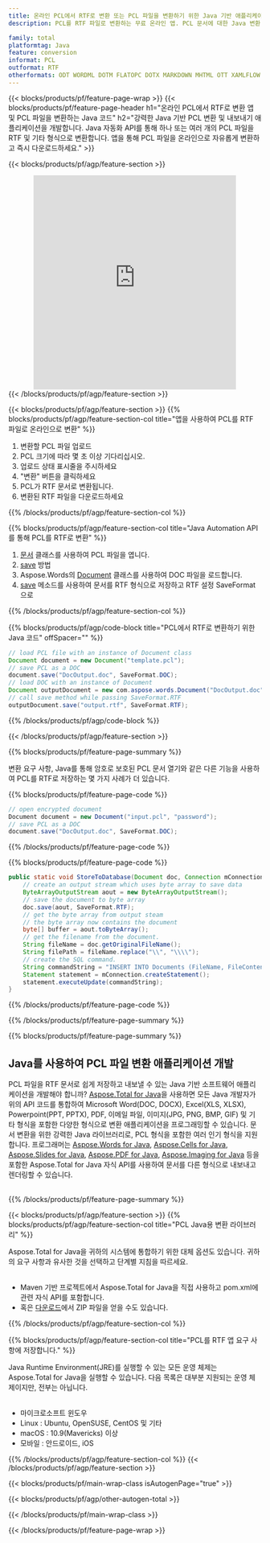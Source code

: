 ```yaml
---
title: 온라인 PCL에서 RTF로 변환 또는 PCL 파일을 변환하기 위한 Java 기반 애플리케이션 개발
description: PCL를 RTF 파일로 변환하는 무료 온라인 앱. PCL 문서에 대한 Java 변환 라이브러리 코드. 

family: total
platformtag: Java
feature: conversion
informat: PCL
outformat: RTF
otherformats: ODT WORDML DOTM FLATOPC DOTX MARKDOWN MHTML OTT XAMLFLOW PS RTF DOT
---
```

{{< blocks/products/pf/feature-page-wrap >}}
{{< blocks/products/pf/feature-page-header h1="온라인 PCL에서 RTF로 변환 앱 및 PCL 파일을 변환하는 Java 코드" h2="강력한 Java 기반 PCL 변환 및 내보내기 애플리케이션을 개발합니다. Java 자동화 API를 통해 하나 또는 여러 개의 PCL 파일을 RTF 및 기타 형식으로 변환합니다. 앱을 통해 PCL 파일을 온라인으로 자유롭게 변환하고 즉시 다운로드하세요." >}}


{{< blocks/products/pf/agp/feature-section >}}

<div class="container-fluid agp-content bg-white aboutfile box-1 vh100 section nopbtm">
<div class=container>
<div class=row>
<div class="demobox tc col-md-12 padding-0" align="center">

<iframe title="무료 온라인 PCL에서 RTF로 변환 앱" style="border: none; height: 426px;" scrolling="no" src="https://total-conversion-app-65z5r2lp.k8s.dynabic.com/?to=rtf&from=pcl" id="child-iframe" width="80%"></iframe>

</div></div>
</div></div>
{{< /blocks/products/pf/agp/feature-section >}}


{{< blocks/products/pf/agp/feature-section >}}
{{% blocks/products/pf/agp/feature-section-col title="앱을 사용하여 PCL를 RTF 파일로 온라인으로 변환" %}}

1. 변환할 PCL 파일 업로드
1. PCL 크기에 따라 몇 초 이상 기다리십시오.
1. 업로드 상태 표시줄을 주시하세요
1. "변환" 버튼을 클릭하세요
1. PCL가 RTF 문서로 변환됩니다.
1. 변환된 RTF 파일을 다운로드하세요

{{% /blocks/products/pf/agp/feature-section-col %}}

{{% blocks/products/pf/agp/feature-section-col title="Java Automation API를 통해 PCL를 RTF로 변환" %}}


1. [문서](https://reference.aspose.com/pdf/java/com.aspose.pdf/Document) 클래스를 사용하여 PCL 파일을 엽니다.
2. [save](https://reference.aspose.com/pdf/java/com.aspose.pdf/Document#save-java.lang.String-com.aspose.pdf.SaveOptions- ) 방법
3. Aspose.Words의 [Document](https://reference.aspose.com/words/java/com.aspose.words/Document) 클래스를 사용하여 DOC 파일을 로드합니다.
4. [save](https://reference.aspose.com/words/java/com.aspose.words/Document#save(java.lang.String,int)) 메소드를 사용하여 문서를 RTF 형식으로 저장하고 RTF 설정 SaveFormat으로



{{% /blocks/products/pf/agp/feature-section-col %}}

{{% blocks/products/pf/agp/code-block title="PCL에서 RTF로 변환하기 위한 Java 코드" offSpacer="" %}}


```java
// load PCL file with an instance of Document class
Document document = new Document("template.pcl");
// save PCL as a DOC 
document.save("DocOutput.doc", SaveFormat.DOC); 
// load DOC with an instance of Document
Document outputDocument = new com.aspose.words.Document("DocOutput.doc");
// call save method while passing SaveFormat.RTF
outputDocument.save("output.rtf", SaveFormat.RTF);   
```



{{% /blocks/products/pf/agp/code-block %}}

{{< /blocks/products/pf/agp/feature-section >}}

{{% blocks/products/pf/feature-page-summary %}}

변환 요구 사항, Java를 통해 암호로 보호된 PCL 문서 열기와 같은 다른 기능을 사용하여 PCL를 RTF로 저장하는 몇 가지 사례가 더 있습니다.

{{% blocks/products/pf/feature-page-code %}}

```cs
// open encrypted document
Document document = new Document("input.pcl", "password");
// save PCL as a DOC 
document.save("DocOutput.doc", SaveFormat.DOC);
```


{{% /blocks/products/pf/feature-page-code %}}
{{% blocks/products/pf/feature-page-code %}}


```java
public static void StoreToDatabase(Document doc, Connection mConnection) throws Exception {
    // create an output stream which uses byte array to save data
    ByteArrayOutputStream aout = new ByteArrayOutputStream();
    // save the document to byte array
    doc.save(aout, SaveFormat.RTF);
    // get the byte array from output steam
    // the byte array now contains the document
    byte[] buffer = aout.toByteArray();
    // get the filename from the document.
    String fileName = doc.getOriginalFileName();
    String filePath = fileName.replace("\\", "\\\\");
    // create the SQL command.
    String commandString = "INSERT INTO Documents (FileName, FileContent) VALUES('" + filePath + "', '" + buffer + "')";
    Statement statement = mConnection.createStatement();
    statement.executeUpdate(commandString);
}  
```


{{% /blocks/products/pf/feature-page-code %}}


{{% /blocks/products/pf/feature-page-summary %}}

{{% blocks/products/pf/feature-page-summary %}}

<h2>Java를 사용하여 PCL 파일 변환 애플리케이션 개발</h2>

PCL 파일을 RTF 문서로 쉽게 저장하고 내보낼 수 있는 Java 기반 소프트웨어 애플리케이션을 개발해야 합니까? [Aspose.Total for Java](https://products.aspose.com/total/ko/java/)을 사용하면 모든 Java 개발자가 위의 API 코드를 통합하여 Microsoft Word(DOC, DOCX), Excel(XLS, XLSX), Powerpoint(PPT, PPTX), PDF, 이메일 파일, 이미지(JPG, PNG, BMP, GIF) 및 기타 형식을 포함한 다양한 형식으로 변환 애플리케이션을 프로그래밍할 수 있습니다. 문서 변환을 위한 강력한 Java 라이브러리로, PCL 형식을 포함한 여러 인기 형식을 지원합니다. 프로그래머는 [Aspose.Words for Java](https://products.aspose.com/words/ko/java/), [Aspose.Cells for Java](https://products.aspose.com/cells/ko/java/), [Aspose.Slides for Java](https://products.aspose.com/slides/ko/java/), [Aspose.PDF for Java](https://products.aspose.com/pdf/ko/java/), [Aspose.Imaging for Java](https://products.aspose.com/imaging/ko/java/) 등을 포함한 Aspose.Total for Java 자식 API를 사용하여 문서를 다른 형식으로 내보내고 렌더링할 수 있습니다.<br /><br />

{{% /blocks/products/pf/feature-page-summary %}}

{{< blocks/products/pf/agp/feature-section >}}
{{% blocks/products/pf/agp/feature-section-col title="PCL Java용 변환 라이브러리" %}}

Aspose.Total for Java을 귀하의 시스템에 통합하기 위한 대체 옵션도 있습니다. 귀하의 요구 사항과 유사한 것을 선택하고 단계별 지침을 따르세요.<br /><br />

- Maven 기반 프로젝트에서 Aspose.Total for Java을 직접 사용하고 pom.xml에 관련 자식 API를 포함합니다.
- 혹은 [다운로드](https://releases.aspose.com/total/java)에서 ZIP 파일을 얻을 수도 있습니다.

{{% /blocks/products/pf/agp/feature-section-col %}}

{{% blocks/products/pf/agp/feature-section-col title="PCL를 RTF 앱 요구 사항에 저장합니다." %}}

Java Runtime Environment(JRE)를 실행할 수 있는 모든 운영 체제는 Aspose.Total for Java을 실행할 수 있습니다. 다음 목록은 대부분 지원되는 운영 체제이지만, 전부는 아닙니다. <br /><br />
- 마이크로소프트 윈도우
- Linux : Ubuntu, OpenSUSE, CentOS 및 기타
- macOS : 10.9(Mavericks) 이상
- 모바일 : 안드로이드, iOS

{{% /blocks/products/pf/agp/feature-section-col %}}
{{< /blocks/products/pf/agp/feature-section >}}

{{< blocks/products/pf/main-wrap-class isAutogenPage="true" >}}

{{< blocks/products/pf/agp/other-autogen-total >}}

{{< /blocks/products/pf/main-wrap-class >}}

{{< /blocks/products/pf/feature-page-wrap >}}